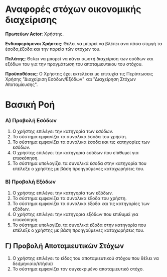 <!--# ΠΧ2 Αναφορές στόχων οικονομικής διαχείρισης--->
<h1>Αναφορές στόχων οικονομικής διαχείρισης</h1>

**Πρωτεύων Actor**: Χρήστης.

**Ενδιαφερόμενοι Χρήστες**: Θέλει να μπορεί να βλέπει ανα πάσα στιμγή τα έσοδα,έξοδα και την πορεία τών στόχων του.

**Πελάτης**: Θελει να μπορεί να κάνει σωστή διαχείριση των εσόδων και εξόδων του για την πραγμάτωση του αποταμιευτικου του στόχου.

**Προϋποθέσεις**: Ο Χρήστης έχει εκτελέσει με επιτυχία τις Περίπτωσεις Χρήσης "Διαχείριση Εσόδων/Εξόδων" και "Διαχείρηση Στόχων Αποταμίευσης".

# Βασική Ροή

### Α) Προβολή Εσόδων
1. Ο χρήστης επιλέγει την κατηγορία των εσόδων.
2. Το σύστημα εμφανίζει τα συνολικα έσοδα του χρήστη.
3. Το σύστημα εμφανίζει τα συνολικα έσοδα και τις κατηγορίες των εσόδων.
4. Ο χρήστης επιλέγει την κατηγορια εσόδων που επιθυμεί για επισκόπηση.
5. Το σύστημα υπολογίζει τα συνολικά έσοδα στην κατηγορία που επέλεξε ο χρήστης με βάση προηγούμενες καταχωρήσεις του.


### Β) Προβολή Εξόδων
1. Ο χρήστης επιλέγει την κατηγορία των εξόδων.
2. Το σύστημα εμφανίζει τα συνολικα έξοδα του χρήστη.
3. Το σύστημα εμφανίζει τα συνολικα έξοδα και τις κατηγορίες των εξόδων.
4. Ο χρήστης επιλέγει την κατηγορια εξόδων που επιθυμεί για επισκόπηση.
5. Το σύστημα υπολογίζει τα συνολικά έξοδα στην κατηγορία που επέλεξε ο χρήστης με βάση προηγούμενες καταχωρήσεις του.

## Γ) Προβολή Αποταμιευτικών Στόχων
1. Ο χρήστης επιλέγει το είδος του αποταμιευτικού στόχου που θέλει να δει(μηνιαίο/ετήσιο)
2. Το σύστημα εμφανίζει τον συγκεκριμένο αποταμιευτικό στόχο.

